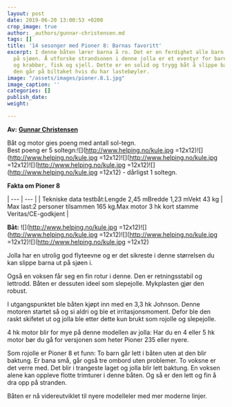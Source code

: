 ```yaml
---
layout: post
date: 2019-06-20 13:00:53 +0200
crop_image: true
author: _authors/gunnar-christensen.md
tags: []
title: '14 sesonger med Pioner 8: Barnas favoritt'
excerpt: I denne båten lærer barna å ro. Det er en ferdighet alle barn bør beherske
  på sjøen. Å utforske strandsonen i denne jolla er et eventyr for barna. Sjøstjerner
  og krabber, fisk og sjell. Dette er en solid og trygg båt å slippe barna ut i. Og
  den går på biltaket hvis du har lastebøyler.
image: "/assets/images/pioner.8.1.jpg"
image_caption: ''
categories: []
publish_date: 
weight: 

---
```


**Av:** [**Gunnar Christensen**](http://www.helping.no/gunnar.htm)

Båt og motor gies poeng med antall sol-tegn.  
Best poeng er 5 soltegn:![](http://www.helping.no/kule.jpg =12x12)![](http://www.helping.no/kule.jpg =12x12)![](http://www.helping.no/kule.jpg =12x12)![](http://www.helping.no/kule.jpg =12x12)![](http://www.helping.no/kule.jpg =12x12) - dårligst 1 soltegn.

**Fakta om Pioner 8**

| --- | --- |
| Tekniske data testbåt:Lengde 2,45 mBredde 1,23 mVekt 43 kg | Max last:2 personer tilsammen 165 kg.Max motor 3 hk kort stamme Veritas/CE-godkjent |

**Båt:** ![](http://www.helping.no/kule.jpg =12x12)![](http://www.helping.no/kule.jpg =12x12)![](http://www.helping.no/kule.jpg =12x12)![](http://www.helping.no/kule.jpg =12x12)

Jolla har en utrolig god flyteevne og er det sikreste i denne størrelsen du kan slippe barna ut på sjøen i.

Også en voksen får seg en fin rotur i denne. Den er retningsstabil og lettrodd. Båten er dessuten ideel som slepejolle. Mykplasten gjør den robust.

I utgangspunktet ble båten kjøpt inn med en 3,3 hk Johnson. Denne motoren startet så og si aldri og ble et irritasjonsmoment. Defor ble den raskt skifetet ut og jolla ble etter dette kun brukt som rojolle og slepejolle.

4 hk motor blir for mye på denne modellen av jolla: Har du en 4 eller 5 hk motor bør du gå for versjonen som heter Pioner 235 eller nyere.

Som rojolle er Pioner 8 et funn: To barn går lett i båten uten at den blir baktung. Er bana små, går også tre ombord uten problemer. To voksne er det verre med. Det blir i trangeste laget og jolla blir lett baktung. En voksen alene kan oppleve flotte trimturer i denne båten. Og så er den lett og fin å dra opp på stranden.

Båten er nå videreutviklet til nyere modelleler med mer moderne linjer.
